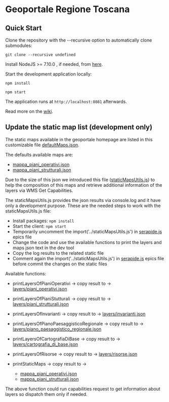 Geoportale Regione Toscana
==========

Quick Start
------------

Clone the repository with the --recursive option to automatically clone submodules:

`git clone --recursive undefined`

Install NodeJS >= 7.10.0 , if needed, from [here](https://nodejs.org/en/download/releases/).

Start the development application locally:

`npm install`

`npm start`

The application runs at `http://localhost:8081` afterwards.

Read more on the [wiki](undefined/wiki).

## Update the static map list (development only)

The static maps available in the geoportale homepage are listed in this customizable file [defaultMaps.json](static/mapstore/defaultMaps.json).

The defaults available maps are:

- [mappa_piani_operativi.json](static/mapstore/mappa_piani_operativi.json)
- [mappa_piani_strutturali.json](static/mapstore/mappa_piani_strutturali.json)

Due to the size of this json we introduced this file ([staticMapsUtils.js](js/staticMapsUtils.js)) to help the composition of this maps and retrieve additional information of the layers via WMS Get Capabilities.

The staticMapsUtils.js provides the json results via console.log and it have only a development purpose. These are the needed steps to work with the staticMapsUtils.js file:

- Install packages: `npm install`
- Start the client: `npm start`
- Temporarily uncomment the import('../staticMapsUtils.js') in [serapide.js](js/epics/serapide.js) epics file
- Change the code and use the available functions to print the layers and maps json text in the dev tool
- Copy the log results to the related static file
- Comment again the import('../staticMapsUtils.js') in [serapide.js](js/epics/serapide.js) epics file before commit the changes on the static files

Available functions:

- printLayersOfPianiOperativi -> copy result to -> [layers/piani_operativi.json](static/mapstore/layers/piani_operativi.json)
- printLayersOfPianiStutturali -> copy result to -> [layers/piani_strutturali.json](static/mapstore/layers/piani_strutturali.json)
- printLayersOfInvarianti -> copy result to -> [layers/invarianti.json](static/mapstore/layers/invarianti.json)
- printLayersOfPianoPaesaggisticoRegionale -> copy result to -> [layers/piano_paesaggistico_regionale.json](static/mapstore/layers/piano_paesaggistico_regionale.json)
- printLayersOfCartografiaDiBase -> copy result to -> [layers/cartografia_di_base.json](static/mapstore/layers/cartografia_di_base.json)
- printLayersOfRisorse -> copy result to -> [layers/risorse.json](static/mapstore/layers/risorse.json)

- printStaticMaps -> copy result to -> 
    - [mappa_piani_operativi.json](static/mapstore/mappa_piani_operativi.json)
    - [mappa_piani_strutturali.json](static/mapstore/mappa_piani_strutturali.json)

The above function could run capabilities request to get information about layers so dispatch them only if needed.